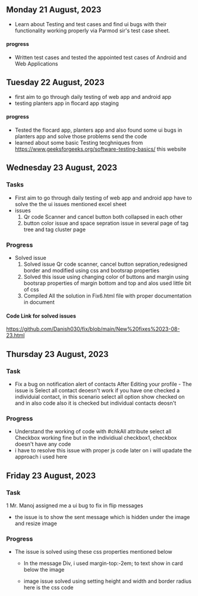 ## Monday 21 August, 2023
- Learn about Testing and test cases and find ui bugs with their functionality working properly via Parmod sir's test case  sheet.
#### progress
 - Written test cases and tested the appointed test cases of Android and Web Applications


## Tuesday 22 August, 2023
- first aim to go through daily testing of web app and android app
- testing planters app in flocard app staging 
#### progress
 -  Tested the flocard app, planters app and also found some ui bugs in planters app and solve those problems send the code
 -  learned about some basic Testing tecghniques  from https://www.geeksforgeeks.org/software-testing-basics/ this website

## Wednesday 23 August, 2023
### Tasks
- First aim to go through daily testing of web app and android app have to solve the the ui issues mentioned excel sheet
-  issues
   1. Qr code Scanner and cancel button both collapsed in each other
   3. button color issue and space sepration issue in several page of tag tree and tag cluster page

### Progress
- Solved issue
   1. Solved issue Qr code scanner, cancel button sepration,redesigned border and modified using css and bootsrap properties
   2. Solved this issue using changing color of buttons and margin using bootsrap properties of margin bottom and top and alos used little bit of css
   3. Compiled All the solution in Fix6.html file with proper documentation in document
#### Code Link for solved issues 
https://github.com/Danish030/fix/blob/main/New%20fixes%2023-08-23.html

## Thursday 23 August, 2023
### Task
- Fix a bug on notification alert of contacts After Editing your profile - The issue is Select all contact deoesn't work if you have one checked a individuial contact, in this scenario select all option show checked on and in also code also it is checked but individual contacts deosn't
### Progress
 - Understand the working of code with #chkAll attribute select all Checkbox working fine but in the individiual checkbox1, checkbox doesn't have any code
 - i have to resolve this issue with proper js code later on i will upadate the approach i used here

## Friday 23 August, 2023
### Task
1 Mr. Manoj assigned me a ui bug to fix in flip messages
-  the issue is to show the sent message which is hidden under the image and resize image
 ### Progress
- The issue is solved using these css properties mentioned below
  - In the message Div, i used margin-top:-2em; to text show in card below the image
  - image issue solved using setting height and width and border radius here is the css code
  
     <dl>
 <style>
     height :230px; width:230px; border-radius:5px;
    </style>
</dl>
 

   

